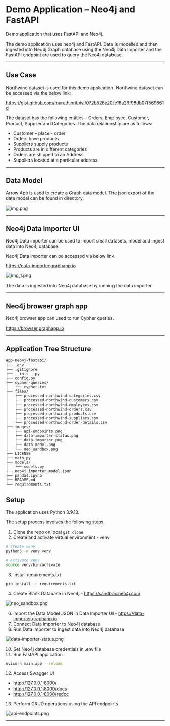 # Demo Application – Neo4j and FastAPI

Demo application that uses FastAPI and Neo4j.

The demo application uses neo4j and FastAPI. Data is modelled and then ingested into Neo4j Graph database using the
Neo4j Data Importer and the FastAPI endpoint are used to query the Neo4j database.

*** 

## Use Case

Northwind dataset is used for this demo application. Northwind dataset can be accessed via the below link:

https://gist.github.com/maruthiprithivi/072b526e20fe16a29f98db07f569861d

The dataset has the following entities – Orders, Employee, Customer, Product, Supplier and Categories. The data
relationship are as follows:

- Customer – place - order
- Orders have products
- Suppliers supply products
- Products are in different categories
- Orders are shipped to an Address
- Suppliers located at a particular address

***

## Data Model

Arrow App is used to create a Graph data model. The json export of the data model can be found in directory.

![img.png](images/data-model.png)

***

## Neo4j Data Importer UI

Neo4j Data importer can be used to import small datasets, model and ingest data into Neo4j database.

Neo4j Data importer can be accessed via below link:

https://data-importer.graphapp.io

![img_1.png](images/data-importer.png)

The data is ingested into Neo4j database by running the data importer.

***

## Neo4j browser graph app

Neo4j browser app can used to run Cypher queries.

https://browser.graphapp.io

***

## Application Tree Structure

```
app-neo4j-fastapi/
├── .env
├── .gitignore
├── __init__.py
├── config.py
├── cypher-queries/
│   └── cypher.txt
├── files/
│   ├── processed-northwind-categories.csv
│   ├── processed-northwind-customers.csv
│   ├── processed-northwind-employees.csv
│   ├── processed-northwind-orders.csv
│   ├── processed-northwind-products.csv
│   ├── processed-northwind-suppliers.csv
│   └── processed-northwond-order-details.csv
├── images/
│   ├── api-endpoints.png
│   ├── data-importer-status.png
│   ├── data-importer.png
│   ├── data-model.png
│   └── neo_sandbox.png
├── LICENSE
├── main.py
├── models/
│   └── models.py
├── neo4j_importer_model.json
├── pandas.ipynb
├── README.md
└── requirements.txt

```

## Setup

The application uses Python 3.9.13.

The setup process involves the following steps:

1. Clone the repo on local
   ```git clone ```
2. Create and activate virtual environment - venv

```bash
# Create venv
python3 -m venv venv

# Activate venv
source venv/bin/activate
```

3. Install requirements.txt

```bash
pip install -r requirements.txt
```

4. Create Blank Database in Neo4j - https://sandbox.neo4j.com

![neo_sandbox.png](images/neo_sandbox.png)

6. Import the Data Model JSON in Data Importer UI - https://data-importer.graphapp.io
7. Connect Data Importer to Neo4j database
8. Run Data Importer to ingest data into Neo4j database

![data-importer-status.png](images/data-importer-status.png)

10. Set Neo4j database credentials in .env file
11. Run FastAPI application

```bash
uvicorn main:app --reload
```

12. Access Swagger UI

- http://127.0.0.1:8000/
- http://127.0.0.1:8000/docs
- http://127.0.0.1:8000/redoc

13. Perform CRUD operations using the API endpoints

![api-endpoints.png](images/api-endpoints.png)

***





